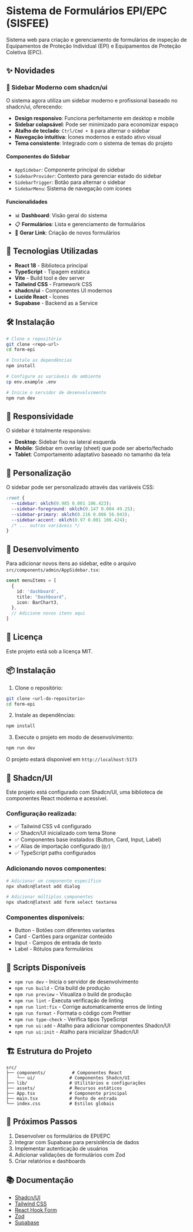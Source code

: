 # Sistema de Formulários EPI/EPC (SISFEE)

Sistema web para criação e gerenciamento de formulários de inspeção de Equipamentos de Proteção Individual (EPI) e Equipamentos de Proteção Coletiva (EPC).

## ✨ Novidades

### 🎨 Sidebar Moderno com shadcn/ui

O sistema agora utiliza um sidebar moderno e profissional baseado no shadcn/ui, oferecendo:

- **Design responsivo**: Funciona perfeitamente em desktop e mobile
- **Sidebar colapsável**: Pode ser minimizado para economizar espaço
- **Atalho de teclado**: `Ctrl/Cmd + B` para alternar o sidebar
- **Navegação intuitiva**: Ícones modernos e estado ativo visual
- **Tema consistente**: Integrado com o sistema de temas do projeto

#### Componentes do Sidebar

- `AppSidebar`: Componente principal do sidebar
- `SidebarProvider`: Contexto para gerenciar estado do sidebar
- `SidebarTrigger`: Botão para alternar o sidebar
- `SidebarMenu`: Sistema de navegação com ícones

#### Funcionalidades

- 📊 **Dashboard**: Visão geral do sistema
- 📋 **Formulários**: Lista e gerenciamento de formulários
- 🔗 **Gerar Link**: Criação de novos formulários

## 🚀 Tecnologias Utilizadas

- **React 18** - Biblioteca principal
- **TypeScript** - Tipagem estática
- **Vite** - Build tool e dev server
- **Tailwind CSS** - Framework CSS
- **shadcn/ui** - Componentes UI modernos
- **Lucide React** - Ícones
- **Supabase** - Backend as a Service

## 🛠️ Instalação

```bash
# Clone o repositório
git clone <repo-url>
cd form-epi

# Instale as dependências
npm install

# Configure as variáveis de ambiente
cp env.example .env

# Inicie o servidor de desenvolvimento
npm run dev
```

## 📱 Responsividade

O sidebar é totalmente responsivo:

- **Desktop**: Sidebar fixo na lateral esquerda
- **Mobile**: Sidebar em overlay (sheet) que pode ser aberto/fechado
- **Tablet**: Comportamento adaptativo baseado no tamanho da tela

## 🎨 Personalização

O sidebar pode ser personalizado através das variáveis CSS:

```css
:root {
  --sidebar: oklch(0.985 0.001 106.423);
  --sidebar-foreground: oklch(0.147 0.004 49.25);
  --sidebar-primary: oklch(0.216 0.006 56.043);
  --sidebar-accent: oklch(0.97 0.001 106.424);
  /* ... outras variáveis */
}
```

## 🔧 Desenvolvimento

Para adicionar novos itens ao sidebar, edite o arquivo `src/components/admin/AppSidebar.tsx`:

```typescript
const menuItems = [
  {
    id: 'dashboard',
    title: "Dashboard",
    icon: BarChart3,
  },
  // Adicione novos itens aqui
]
```

## 📄 Licença

Este projeto está sob a licença MIT.

## 📦 Instalação

1. Clone o repositório:
```bash
git clone <url-do-repositorio>
cd form-epi
```

2. Instale as dependências:
```bash
npm install
```

3. Execute o projeto em modo de desenvolvimento:
```bash
npm run dev
```

O projeto estará disponível em `http://localhost:5173`

## 🎨 Shadcn/UI

Este projeto está configurado com Shadcn/UI, uma biblioteca de componentes React moderna e acessível.

### Configuração realizada:

- ✅ Tailwind CSS v4 configurado
- ✅ Shadcn/UI inicializado com tema Stone
- ✅ Componentes base instalados (Button, Card, Input, Label)
- ✅ Alias de importação configurado (`@/`)
- ✅ TypeScript paths configurados

### Adicionando novos componentes:

```bash
# Adicionar um componente específico
npx shadcn@latest add dialog

# Adicionar múltiplos componentes
npx shadcn@latest add form select textarea
```

### Componentes disponíveis:

- Button - Botões com diferentes variantes
- Card - Cartões para organizar conteúdo
- Input - Campos de entrada de texto
- Label - Rótulos para formulários

## 📝 Scripts Disponíveis

- `npm run dev` - Inicia o servidor de desenvolvimento
- `npm run build` - Cria build de produção
- `npm run preview` - Visualiza o build de produção
- `npm run lint` - Executa verificação de linting
- `npm run lint:fix` - Corrige automaticamente erros de linting
- `npm run format` - Formata o código com Prettier
- `npm run type-check` - Verifica tipos TypeScript
- `npm run ui:add` - Atalho para adicionar componentes Shadcn/UI
- `npm run ui:init` - Atalho para inicializar Shadcn/UI

## 🏗️ Estrutura do Projeto

```
src/
├── components/          # Componentes React
│   └── ui/             # Componentes Shadcn/UI
├── lib/                # Utilitários e configurações
├── assets/             # Recursos estáticos
├── App.tsx             # Componente principal
├── main.tsx            # Ponto de entrada
└── index.css           # Estilos globais
```

## 🎯 Próximos Passos

1. Desenvolver os formulários de EPI/EPC
2. Integrar com Supabase para persistência de dados
3. Implementar autenticação de usuários
4. Adicionar validações de formulários com Zod
5. Criar relatórios e dashboards

## 📚 Documentação

- [Shadcn/UI](https://ui.shadcn.com/)
- [Tailwind CSS](https://tailwindcss.com/)
- [React Hook Form](https://react-hook-form.com/)
- [Zod](https://zod.dev/)
- [Supabase](https://supabase.com/docs)
